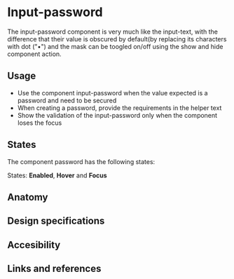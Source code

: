 # Input-password

The input-password component is very much like the input-text, with the difference that their value is obscured by default(by replacing its characters with dot ("•") and the mask can be toogled on/off using the show and hide component action.

## Usage

* Use the component input-password when the value expected is a password and need to be secured
* When creating a password, provide the requirements in the helper text
* Show the validation of the input-password only when the component loses the focus


## States

The component password has the following states:

States: **Enabled**, **Hover** and **Focus**

<!--

![States image](path to the image)

_Image caption_
-->

## Anatomy

<!--

In the anatomy section an image displays all the elements that are part of the component and as a caption a list of the numerical references present on the image providing the names of each element.

![Anatomy image](path to the image)

_Image caption_

1. Element 1
2. Element 2

-->

## Design specifications

<!--

The design specifications section provides developers the information needed to apply the correct visual properties of the component.

![Specs image](path to the image)

_Image caption_

### Color
### Typography
### Border
### Spacing

-->

## Accesibility

<!--
Add WCAG success criterion and WAI-ARIA design pattern and example when available

### WCAG 

* Understanding WCAG 2.2 - [SC x.x name of the succes criterion](url)

### WAI-ARIA

* WAI-ARIA Authoring practices 1.2 - [x.x title of the section](url)
* WAI-ARIA Authoring practices 1.2 - ["Name" design pattern](url)
-->


## Links and references

<!--

* [Angular CDK component](url)
* [React CDK component](url)

____________________________________________________________

* [Edit this page on GitHub](url)

